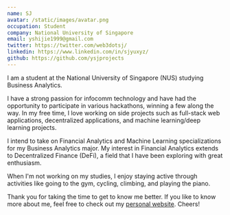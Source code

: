 ```yaml
---
name: SJ
avatar: /static/images/avatar.png
occupation: Student
company: National University of Singapore
email: yshijie1999@gmail.com
twitter: https://twitter.com/web3dotsj/
linkedin: https://www.linkedin.com/in/sjyuxyz/
github: https://github.com/ysjprojects
---
```


I am a student at the National University of Singapore (NUS) studying Business Analytics.

I have a strong passion for infocomm technology and have had the opportunity to participate in various hackathons, winning a few along the way. In my free time, I love working on side projects such as full-stack web applications, decentralized applications, and machine learning/deep learning projects.

I intend to take on Financial Analytics and Machine Learning specializations for my Business Analytics major. My interest in Financial Analytics extends to Decentralized Finance (DeFi), a field that I have been exploring with great enthusiasm.

When I'm not working on my studies, I enjoy staying active through activities like going to the gym, cycling, climbing, and playing the piano.

Thank you for taking the time to get to know me better. If you like to know more about me, feel free to check out my [personal website](https://www.sjyu.xyz). Cheers!
